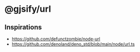 # @gjsify/url

## Inspirations
- https://github.com/defunctzombie/node-url
- https://github.com/denoland/deno_std/blob/main/node/url.ts